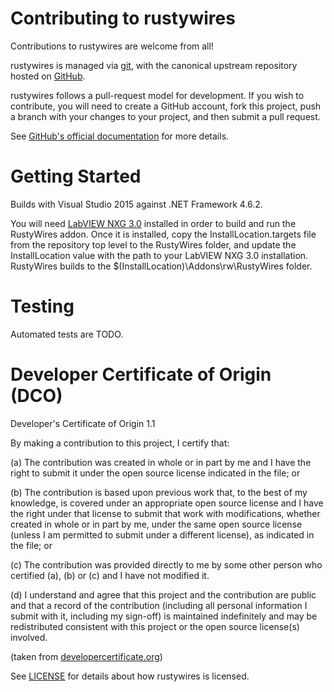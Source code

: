 # Contributing to rustywires 

Contributions to rustywires are welcome from all!

rustywires is managed via [git](https://git-scm.com), with the canonical upstream
repository hosted on [GitHub](https://github.com/ni/rustywires/).

rustywires follows a pull-request model for development.  If you wish to
contribute, you will need to create a GitHub account, fork this project, push a
branch with your changes to your project, and then submit a pull request.

See [GitHub's official documentation](https://help.github.com/articles/using-pull-requests/) for more details.

# Getting Started

Builds with Visual Studio 2015 against .NET Framework 4.6.2.

You will need [LabVIEW NXG 3.0](http://www.ni.com/nl-nl/support/downloads/software-products/download.labview-nxg.html) installed in order
to build and run the RustyWires addon. Once it is installed, copy the InstallLocation.targets file from the repository top level to the RustyWires
folder, and update the InstallLocation value with the path to your LabVIEW NXG 3.0 installation. RustyWires builds to the 
$(InstallLocation)\Addons\rw\RustyWires folder.

# Testing

Automated tests are TODO.

# Developer Certificate of Origin (DCO)

   Developer's Certificate of Origin 1.1

   By making a contribution to this project, I certify that:

   (a) The contribution was created in whole or in part by me and I
       have the right to submit it under the open source license
       indicated in the file; or

   (b) The contribution is based upon previous work that, to the best
       of my knowledge, is covered under an appropriate open source
       license and I have the right under that license to submit that
       work with modifications, whether created in whole or in part
       by me, under the same open source license (unless I am
       permitted to submit under a different license), as indicated
       in the file; or

   (c) The contribution was provided directly to me by some other
       person who certified (a), (b) or (c) and I have not modified
       it.

   (d) I understand and agree that this project and the contribution
       are public and that a record of the contribution (including all
       personal information I submit with it, including my sign-off) is
       maintained indefinitely and may be redistributed consistent with
       this project or the open source license(s) involved.

(taken from [developercertificate.org](https://developercertificate.org/))

See [LICENSE](https://github.com/ni/rustywires/blob/master/LICENSE)
for details about how rustywires is licensed.
